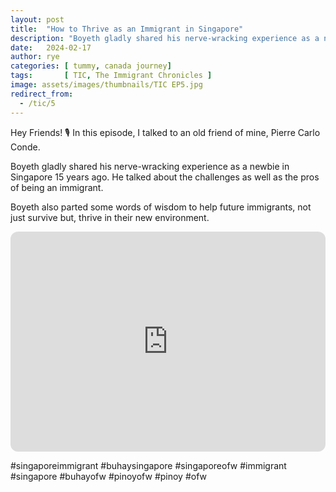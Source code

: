 ```yaml
---
layout: post
title:  "How to Thrive as an Immigrant in Singapore"
description: "Boyeth gladly shared his nerve-wracking experience as a newbie in Singapore 15 years ago... "
date:   2024-02-17
author: rye
categories: [ tummy, canada journey]
tags:       [ TIC, The Immigrant Chronicles ]
image: assets/images/thumbnails/TIC EP5.jpg
redirect_from:
  - /tic/5
---
```


Hey Friends! 🎙️ In this episode, I talked to an old friend of mine, Pierre Carlo Conde.

Boyeth gladly shared his nerve-wracking experience as a newbie in Singapore 15 years ago. He talked about the challenges as well as the pros of being an immigrant.

Boyeth also parted some words of wisdom to help future immigrants, not just survive but, thrive in their new environment.

<iframe style="border-radius:12px" src="https://open.spotify.com/embed/episode/6uTflvDbIV16sMFDteYqZz?utm_source=generator" width="100%" height="352" frameBorder="0" allowfullscreen="" allow="autoplay; clipboard-write; encrypted-media; fullscreen; picture-in-picture" loading="lazy"></iframe>




#singaporeimmigrant
#buhaysingapore
#singaporeofw
#immigrant
#singapore
#buhayofw
#pinoyofw
#pinoy
#ofw